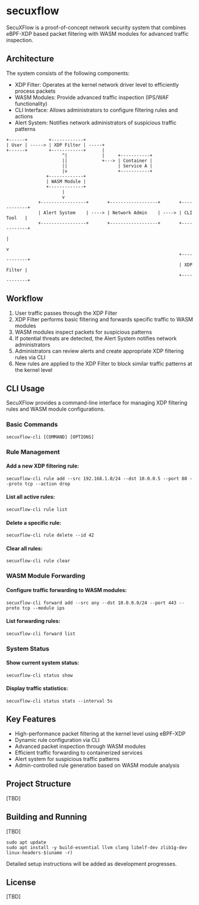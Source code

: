 # secuxflow
SecuXFlow is a proof-of-concept network security system that combines eBPF-XDP based packet filtering with WASM modules for advanced traffic inspection.

## Architecture
The system consists of the following components:

- XDP Filter: Operates at the kernel network driver level to efficiently process packets
- WASM Modules: Provide advanced traffic inspection (IPS/WAF functionality)
- CLI Interface: Allows administrators to configure filtering rules and actions
- Alert System: Notifies network administrators of suspicious traffic patterns

```
+------+        +------------+
| User | -----> | XDP Filter | -----+
+------+        +------------+      |
                     ^|             |     +-----------+
                     ||             +---> | Container |
                     ||                   | Service A |
                     |v                   +-----------+
               +-------------+
               | WASM Module |
               +-------------+
                     |
                     v
            +-----------------+       +------------------+       +------------+
            | Alert System    | ----> | Network Admin    | ----> | CLI Tool   |
            +-----------------+       +------------------+       +------------+
                                                                      |
                                                                      v
                                                                 +------------+
                                                                 | XDP Filter |
                                                                 +------------+
```

## Workflow
1. User traffic passes through the XDP Filter
2. XDP Filter performs basic filtering and forwards specific traffic to WASM modules
3. WASM modules inspect packets for suspicious patterns
4. If potential threats are detected, the Alert System notifies network administrators
5. Administrators can review alerts and create appropriate XDP filtering rules via CLI
6. New rules are applied to the XDP Filter to block similar traffic patterns at the kernel level

## CLI Usage
SecuXFlow provides a command-line interface for managing XDP filtering rules and WASM module configurations.

### Basic Commands
```
secuxflow-cli [COMMAND] [OPTIONS]
```

### Rule Management
#### Add a new XDP filtering rule:
```
secuxflow-cli rule add --src 192.168.1.0/24 --dst 10.0.0.5 --port 80 --proto tcp --action drop
```

#### List all active rules:
```
secuxflow-cli rule list
```

#### Delete a specific rule:
```
secuxflow-cli rule delete --id 42
```

#### Clear all rules:
```
secuxflow-cli rule clear
```

### WASM Module Forwarding
#### Configure traffic forwarding to WASM modules:
```
secuxflow-cli forward add --src any --dst 10.0.0.0/24 --port 443 --proto tcp --module ips
```

#### List forwarding rules:
```
secuxflow-cli forward list
```

### System Status
#### Show current system status:
```
secuxflow-cli status show
```

#### Display traffic statistics:
```
secuxflow-cli status stats --interval 5s
```

## Key Features
- High-performance packet filtering at the kernel level using eBPF-XDP
- Dynamic rule configuration via CLI
- Advanced packet inspection through WASM modules
- Efficient traffic forwarding to containerized services
- Alert system for suspicious traffic patterns
- Admin-controlled rule generation based on WASM module analysis

## Project Structure
[TBD]

## Building and Running
[TBD]

```
sudo apt update
sudo apt install -y build-essential llvm clang libelf-dev zlib1g-dev linux-headers-$(uname -r)
```

Detailed setup instructions will be added as development progresses.

## License
[TBD]
